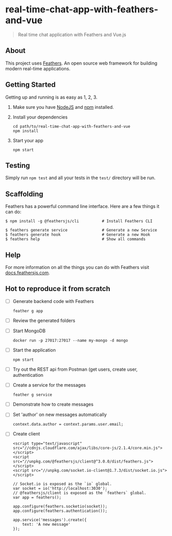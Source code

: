 # real-time-chat-app-with-feathers-and-vue

> Real time chat application with Feathers and Vue.js

## About

This project uses [Feathers](http://feathersjs.com). An open source web framework for building modern real-time applications.

## Getting Started

Getting up and running is as easy as 1, 2, 3.

1. Make sure you have [NodeJS](https://nodejs.org/) and [npm](https://www.npmjs.com/) installed.
2. Install your dependencies

    ```
    cd path/to/real-time-chat-app-with-feathers-and-vue
    npm install
    ```

3. Start your app

    ```
    npm start
    ```

## Testing

Simply run `npm test` and all your tests in the `test/` directory will be run.

## Scaffolding

Feathers has a powerful command line interface. Here are a few things it can do:

```
$ npm install -g @feathersjs/cli          # Install Feathers CLI

$ feathers generate service               # Generate a new Service
$ feathers generate hook                  # Generate a new Hook
$ feathers help                           # Show all commands
```

## Help

For more information on all the things you can do with Feathers visit [docs.feathersjs.com](http://docs.feathersjs.com).


## Hot to reproduce it from scratch

* [ ] Generate backend code with Feathers
    ```
    feather g app
    ```
* [ ] Review the generated folders
* [ ] Start MongoDB
    ```
    docker run -p 27017:27017 --name my-mongo -d mongo
    ```
* [ ] Start the application
    ```
    npm start
    ```
* [ ] Try out the REST api from Postman (get users, create user, authentication
* [ ] Create a service for the messages 
    ```
    feather g service
    ```
* [ ] Demonstrate how to create messages
* [ ] Set 'author' on new messages automatically 
    ```
    context.data.author = context.params.user.email; 
    ```
* [ ] Create client
    ```
    <script type="text/javascript" src="//cdnjs.cloudflare.com/ajax/libs/core-js/2.1.4/core.min.js"></script>
    <script src="//unpkg.com/@feathersjs/client@^3.0.0/dist/feathers.js"></script>
    <script src="//unpkg.com/socket.io-client@1.7.3/dist/socket.io.js"></script>
    ```

    ```
    // Socket.io is exposed as the `io` global.
    var socket = io('http://localhost:3030');
    // @feathersjs/client is exposed as the `feathers` global.
    var app = feathers();

    app.configure(feathers.socketio(socket));
    app.configure(feathers.authentication());

    app.service('messages').create({
        text: 'A new message'
    });
    ```
